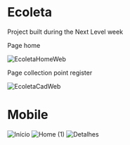 # Ecoleta
Project built during the Next Level week

Page home

![EcoletaHomeWeb](https://user-images.githubusercontent.com/40610119/84100346-0fbd7900-a9e2-11ea-8d60-aa725021e88b.png)


Page collection point register

![EcoletaCadWeb](https://user-images.githubusercontent.com/40610119/84100521-6aef6b80-a9e2-11ea-8f3e-7cf97adcd7e5.png)

# Mobile

![Início](https://user-images.githubusercontent.com/40610119/84100907-316b3000-a9e3-11ea-9cc5-c201ae2eda69.png)
![Home (1)](https://user-images.githubusercontent.com/40610119/84100979-5e1f4780-a9e3-11ea-80c0-6d83072962c2.png)
![Detalhes](https://user-images.githubusercontent.com/40610119/84101029-7c854300-a9e3-11ea-85ac-24f669598a1b.png)
